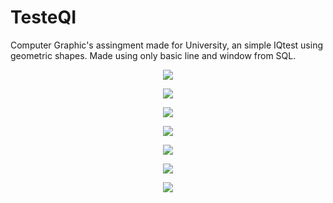 # TesteQI

Computer Graphic's assingment made for University, an simple IQtest using geometric shapes. Made using only basic line and window from SQL.

<p align="center"><img src="https://i.imgur.com/IagnaHy.png"></p>
<p align="center"><img src="https://i.imgur.com/7dARhMP.png"></p>
<p align="center"><img src="https://i.imgur.com/19kXxU4.png"></p>
<p align="center"><img src="https://i.imgur.com/BMFRY7Q.png"></p>
<p align="center"><img src="https://i.imgur.com/K5jQI6H.png"></p>
<p align="center"><img src="https://i.imgur.com/lk6NlOn.png"></p>
<p align="center"><img src="https://i.imgur.com/NzmgJDY.png"></p>
